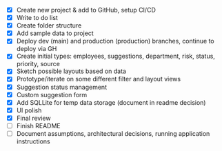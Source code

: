 - [x] Create new project & add to GitHub, setup CI/CD
- [x] Write to do list
- [x] Create folder structure
- [x] Add sample data to project
- [x] Deploy dev (main) and production (production) branches, continue to deploy via GH
- [x] Create initial types: employees, suggestions, department, risk, status, priority, source
- [x] Sketch possible layouts based on data
- [x] Prototype/iterate on some different filter and layout views
- [x] Suggestion status management
- [x] Custom suggestion form
- [x] Add SQLLite for temp data storage (document in readme decision)
- [x] UI polish
- [x] Final review
- [ ] Finish README
- [ ] Document assumptions, architectural decisions, running application instructions
